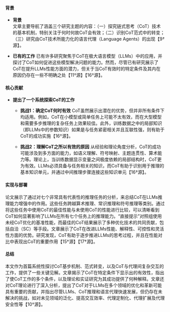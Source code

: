 #### 背景
- **背景**       
    文章主要导航了涵盖三个研究主题的内容：（一）探究链式思考（CoT）技术的基本机制，特别关注于何时何故CoT会有效；（二）识别CoT范式中的转变；（三）研究由CoT技术所能力化的语言代理（Language Agents）的出现【9†源】。

- **已有的工作**
    已有许多研究聚焦于CoT在极大语言模型（LLMs）中的应用，并探讨了CoT如何促进这些模型解决问题的能力。然而，尽管已有研究展示了CoT在提升LLMs性能方面的潜力，但关于当CoT有效时的特定条件及其内在原因仍存在一些不明确之处【11†源】【16†源】。

#### 核心贡献
- **提出了一个系统探索CoT的工作**
    - **挑战1：确定CoT何时有效**
        CoT虽然展示出潜在的优势，但并非所有条件下均适用。例如，CoT在小模型或简单任务上可能不太有效，而在大型模型和需要多步推理的复杂任务上效果较佳。此外，训练数据之中的局部知识（即LLMs中的参数知识）如果是与任务紧密相关并且互联性强，则有助于CoT的成功实施【16†源】。

    - **挑战2：理解CoT之所以有效的原因**
        从经验和理论角度分析，CoT的成功可能涉及到多方面的能力，如语义理解、符号映射、主题连贯性、算术能力等。理论上，当训练数据显示变量之间极度依赖的局部结构时，CoT更为有效。LLMs必须具备与任务相关的知识，而CoT有助于识别用于推理的基本知识单元，并通过中间推理步骤连接这些知识单元【16†源】。

#### 实现与部署
论文展示了通过对七个非常具有代表性的推理任务的分析，来总结CoT在LLMs推理能力增强中的作用。这些任务跨越算术推理、常识推理和符号推理等类别。通过将这些任务中使用CoT的最佳性能与未使用CoT的性能进行比较，可以清晰看到CoT如何显著影响了LLMs在所有七个任务上的推理能力。“直接提示”对照组使用未经CoT优化的基准性能，而最佳的CoT结果展示了多种优化技术的共同贡献，包括自洽（SC）等手段。文章展示了CoT在改进LLMs性能、解释性、可控性和灵活性方面的优势。研究发现，CoT有助于逐步推进LLMs的思考过程，并且在性能对比中表现出CoT的重要作用【15†源】【17†源】。

#### 总结
本文作为首篇系统性探讨CoT基步机制、范式转变，以及CoT与代理间复杂交互的工作，提供了一些关键见解。文章揭示了CoT在特定条件下显示出的有效性，指出了使CoT工作的多个条件，以及理论和实证研究为其成功提供了何种解释。文章还对CoT理论进行了深入分析，提出了CoT对于LLMs在多个领域的优化和革新可能具有重要的贡献，并指出尽管LLMs、CoT推理和语言代理快速发展，但仍存在未解决的挑战，如对未见领域的泛化、提高交互效率、代理定制化、代理扩展及代理安全性等【10†源】。